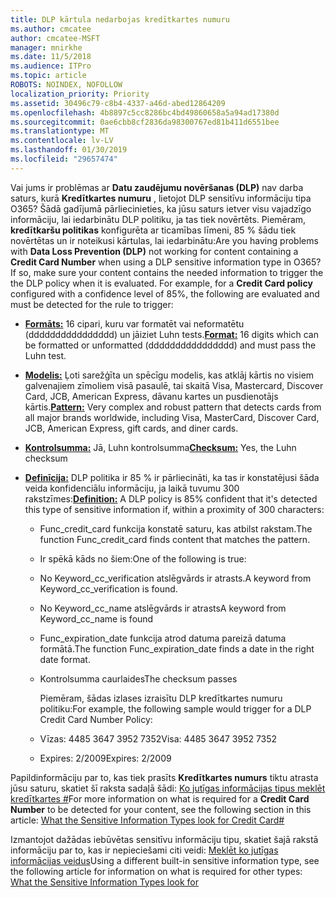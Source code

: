 ```yaml
---
title: DLP kārtula nedarbojas kredītkartes numuru
ms.author: cmcatee
author: cmcatee-MSFT
manager: mnirkhe
ms.date: 11/5/2018
ms.audience: ITPro
ms.topic: article
ROBOTS: NOINDEX, NOFOLLOW
localization_priority: Priority
ms.assetid: 30496c79-c8b4-4337-a46d-abed12864209
ms.openlocfilehash: 4b8897c5cc8286bc4bd49860658a5a94ad17380d
ms.sourcegitcommit: 0ae6cbb8cf2836da98300767ed81b411d6551bee
ms.translationtype: MT
ms.contentlocale: lv-LV
ms.lasthandoff: 01/30/2019
ms.locfileid: "29657474"
---
```

<span data-ttu-id="1f3fb-p101">Vai jums ir problēmas ar **Datu zaudējumu novēršanas (DLP)** nav darba saturs, kurā **Kredītkartes numuru** , lietojot DLP sensitīvu informāciju tipa O365? Šādā gadījumā pārliecinieties, ka jūsu saturs ietver visu vajadzīgo informāciju, lai iedarbinātu DLP politiku, ja tas tiek novērtēts. Piemēram, **kredītkaršu politikas** konfigurēta ar ticamības līmeni, 85 % šādu tiek novērtētas un ir noteikusi kārtulas, lai iedarbinātu:</span><span class="sxs-lookup"><span data-stu-id="1f3fb-p101">Are you having problems with **Data Loss Prevention (DLP)** not working for content containing a **Credit Card Number** when using a DLP sensitive information type in O365? If so, make sure your content contains the needed information to trigger the the DLP policy when it is evaluated. For example, for a **Credit Card policy** configured with a confidence level of 85%, the following are evaluated and must be detected for the rule to trigger:</span></span> 
  
- <span data-ttu-id="1f3fb-105">**[Formāts:](https://docs.microsoft.com/office365/securitycompliance/what-the-sensitive-information-types-look-for#format-19)** 16 cipari, kuru var formatēt vai neformatētu (dddddddddddddddd) un jāiziet Luhn tests.</span><span class="sxs-lookup"><span data-stu-id="1f3fb-105">**[Format:](https://docs.microsoft.com/office365/securitycompliance/what-the-sensitive-information-types-look-for#format-19)** 16 digits which can be formatted or unformatted (dddddddddddddddd) and must pass the Luhn test.</span></span> 
    
- <span data-ttu-id="1f3fb-106">**[Modelis:](https://docs.microsoft.com/office365/securitycompliance/what-the-sensitive-information-types-look-for#pattern-19)** Ļoti sarežģīta un spēcīgu modelis, kas atklāj kārtis no visiem galvenajiem zīmoliem visā pasaulē, tai skaitā Visa, Mastercard, Discover Card, JCB, American Express, dāvanu kartes un pusdienotājs kārtis.</span><span class="sxs-lookup"><span data-stu-id="1f3fb-106">**[Pattern:](https://docs.microsoft.com/office365/securitycompliance/what-the-sensitive-information-types-look-for#pattern-19)** Very complex and robust pattern that detects cards from all major brands worldwide, including Visa, MasterCard, Discover Card, JCB, American Express, gift cards, and diner cards.</span></span> 
    
- <span data-ttu-id="1f3fb-107">**[Kontrolsumma:](https://docs.microsoft.com/office365/securitycompliance/what-the-sensitive-information-types-look-for#checksum-19)** Jā, Luhn kontrolsumma</span><span class="sxs-lookup"><span data-stu-id="1f3fb-107">**[Checksum:](https://docs.microsoft.com/office365/securitycompliance/what-the-sensitive-information-types-look-for#checksum-19)** Yes, the Luhn checksum</span></span> 
    
- <span data-ttu-id="1f3fb-108">**[Definīcija:](https://docs.microsoft.com/office365/securitycompliance/what-the-sensitive-information-types-look-for#definition-19)** DLP politika ir 85 % ir pārliecināti, ka tas ir konstatējusi šāda veida konfidenciālu informāciju, ja laikā tuvumu 300 rakstzīmes:</span><span class="sxs-lookup"><span data-stu-id="1f3fb-108">**[Definition:](https://docs.microsoft.com/office365/securitycompliance/what-the-sensitive-information-types-look-for#definition-19)** A DLP policy is 85% confident that it's detected this type of sensitive information if, within a proximity of 300 characters:</span></span> 
    
  - <span data-ttu-id="1f3fb-109">Func_credit_card funkcija konstatē saturu, kas atbilst rakstam.</span><span class="sxs-lookup"><span data-stu-id="1f3fb-109">The function Func_credit_card finds content that matches the pattern.</span></span>
    
  - <span data-ttu-id="1f3fb-110">Ir spēkā kāds no šiem:</span><span class="sxs-lookup"><span data-stu-id="1f3fb-110">One of the following is true:</span></span> 
    
  - <span data-ttu-id="1f3fb-111">No Keyword_cc_verification atslēgvārds ir atrasts.</span><span class="sxs-lookup"><span data-stu-id="1f3fb-111">A keyword from Keyword_cc_verification is found.</span></span>
    
  - <span data-ttu-id="1f3fb-112">No Keyword_cc_name atslēgvārds ir atrasts</span><span class="sxs-lookup"><span data-stu-id="1f3fb-112">A keyword from Keyword_cc_name is found</span></span>
    
  - <span data-ttu-id="1f3fb-113">Func_expiration_date funkcija atrod datuma pareizā datuma formātā.</span><span class="sxs-lookup"><span data-stu-id="1f3fb-113">The function Func_expiration_date finds a date in the right date format.</span></span>
    
  - <span data-ttu-id="1f3fb-114">Kontrolsumma caurlaides</span><span class="sxs-lookup"><span data-stu-id="1f3fb-114">The checksum passes</span></span>
    
    <span data-ttu-id="1f3fb-115">Piemēram, šādas izlases izraisītu DLP kredītkartes numuru politiku:</span><span class="sxs-lookup"><span data-stu-id="1f3fb-115">For example, the following sample would trigger for a DLP Credit Card Number Policy:</span></span>
    
  - <span data-ttu-id="1f3fb-116">Vīzas: 4485 3647 3952 7352</span><span class="sxs-lookup"><span data-stu-id="1f3fb-116">Visa: 4485 3647 3952 7352</span></span> 
    
  - <span data-ttu-id="1f3fb-117">Expires: 2/2009</span><span class="sxs-lookup"><span data-stu-id="1f3fb-117">Expires: 2/2009</span></span>
    
<span data-ttu-id="1f3fb-118">Papildinformāciju par to, kas tiek prasīts **Kredītkartes numurs** tiktu atrasta jūsu saturu, skatiet šī raksta sadaļā šādi: [Ko jutīgas informācijas tipus meklēt kredītkartes #](https://docs.microsoft.com/office365/securitycompliance/what-the-sensitive-information-types-look-for#credit-card-number)</span><span class="sxs-lookup"><span data-stu-id="1f3fb-118">For more information on what is required for a **Credit Card Number** to be detected for your content, see the following section in this article: [What the Sensitive Information Types look for Credit Card#](https://docs.microsoft.com/office365/securitycompliance/what-the-sensitive-information-types-look-for#credit-card-number)</span></span>
  
<span data-ttu-id="1f3fb-119">Izmantojot dažādas iebūvētas sensitīvu informāciju tipu, skatiet šajā rakstā informāciju par to, kas ir nepieciešami citi veidi: [Meklēt ko jutīgas informācijas veidus](https://docs.microsoft.com/office365/securitycompliance/what-the-sensitive-information-types-look-for)</span><span class="sxs-lookup"><span data-stu-id="1f3fb-119">Using a different built-in sensitive information type, see the following article for information on what is required for other types: [What the Sensitive Information Types look for](https://docs.microsoft.com/office365/securitycompliance/what-the-sensitive-information-types-look-for)</span></span>
  

